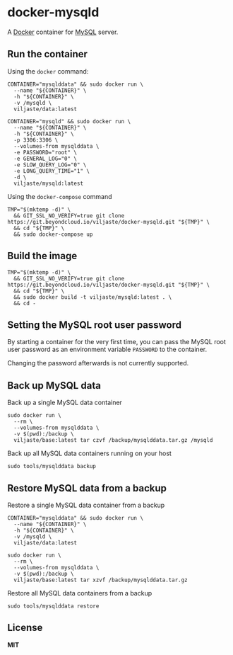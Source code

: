 # docker-mysqld

A [Docker](https://docker.com/) container for [MySQL](http://www.mysql.com/) server.

## Run the container

Using the `docker` command:

    CONTAINER="mysqlddata" && sudo docker run \
      --name "${CONTAINER}" \
      -h "${CONTAINER}" \
      -v /mysqld \
      viljaste/data:latest

    CONTAINER="mysqld" && sudo docker run \
      --name "${CONTAINER}" \
      -h "${CONTAINER}" \
      -p 3306:3306 \
      --volumes-from mysqlddata \
      -e PASSWORD="root" \
      -e GENERAL_LOG="0" \
      -e SLOW_QUERY_LOG="0" \
      -e LONG_QUERY_TIME="1" \
      -d \
      viljaste/mysqld:latest

Using the `docker-compose` command

    TMP="$(mktemp -d)" \
      && GIT_SSL_NO_VERIFY=true git clone https://git.beyondcloud.io/viljaste/docker-mysqld.git "${TMP}" \
      && cd "${TMP}" \
      && sudo docker-compose up

## Build the image

    TMP="$(mktemp -d)" \
      && GIT_SSL_NO_VERIFY=true git clone https://git.beyondcloud.io/viljaste/docker-mysqld.git "${TMP}" \
      && cd "${TMP}" \
      && sudo docker build -t viljaste/mysqld:latest . \
      && cd -

## Setting the MySQL root user password

By starting a container for the very first time, you can pass the MySQL root user password as an environment variable `PASSWORD` to the container.

Changing the password afterwards is not currently supported.

## Back up MySQL data

Back up a single MySQL data container

    sudo docker run \
      --rm \
      --volumes-from mysqlddata \
      -v $(pwd):/backup \
      viljaste/base:latest tar czvf /backup/mysqlddata.tar.gz /mysqld

Back up all MySQL data containers running on your host

    sudo tools/mysqlddata backup

## Restore MySQL data from a backup

Restore a single MySQL data container from a backup

    CONTAINER="mysqlddata" && sudo docker run \
      --name "${CONTAINER}" \
      -h "${CONTAINER}" \
      -v /mysqld \
      viljaste/data:latest

    sudo docker run \
      --rm \
      --volumes-from mysqlddata \
      -v $(pwd):/backup \
      viljaste/base:latest tar xzvf /backup/mysqlddata.tar.gz

Restore all MySQL data containers from a backup

    sudo tools/mysqlddata restore

## License

**MIT**
